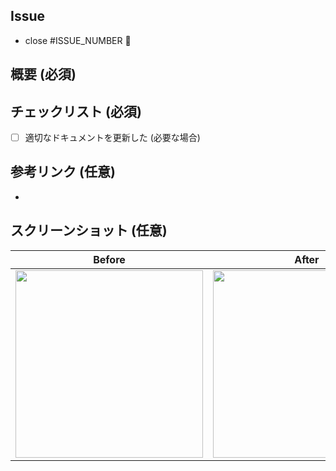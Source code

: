 ## Issue

- close #ISSUE_NUMBER 🦕

## 概要 (必須)
<!-- 概要をここに記入してください。 -->



## チェックリスト (必須)

- [ ] 適切なドキュメントを更新した (必要な場合)

## 参考リンク (任意)
<!-- 参考文献などがあればここに記入してください。 -->

- 

## スクリーンショット (任意)

|           Before           |           After            |
|:--------------------------:|:--------------------------:|
| <img src="" width="300" /> | <img src="" width="300" /> |
